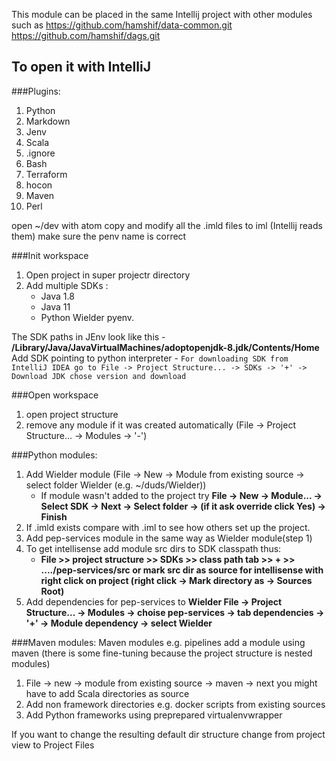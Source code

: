 This module can be placed in the same Intellij project with other modules
such as
https://github.com/hamshif/data-common.git \
https://github.com/hamshif/dags.git

## To open it with IntelliJ
###Plugins:

1. Python
2. Markdown      
3. Jenv
4. Scala
5. .ignore
6. Bash
7. Terraform
5. hocon
6. Maven
7. Perl

open ~/dev with atom
copy and modify all the .imld files to iml (Intellij reads them)
make sure the penv name is correct


###Init workspace
1. Open project in super projectr directory
2. Add multiple SDKs :
    - Java 1.8
    - Java 11
    - Python Wielder pyenv.

The SDK paths in JEnv look like this - **/Library/Java/JavaVirtualMachines/adoptopenjdk-8.jdk/Contents/Home**\
Add SDK pointing to python interpreter -
`For downloading SDK from IntelliJ IDEA go to File -> Project Structure... -> SDKs -> '+' -> Download JDK chose version and download`


###Open workspace
1. open project structure
2. remove any module if it was created automatically (File -> Project Structure... -> Modules -> '-')

###Python modules:
1. Add Wielder module (File -> New -> Module from existing source -> select folder Wielder (e.g. ~/duds/Wielder))
    - If module wasn't added to the project try **File -> New -> Module... -> Select SDK -> Next -> Select folder -> (if it ask override click Yes) -> Finish**
1. If .imld exists compare with .iml to see how others set up the project.
1. Add pep-services module in the same way as Wielder module(step 1)
1. To get intellisense add module src dirs to SDK classpath thus:
   - **File >> project structure >> SDKs >> class path tab >> + >> ..../pep-services/src  or mark src dir as source for intellisense with right click on project (right click -> Mark directory as -> Sources Root)**
1. Add dependencies for pep-services to **Wielder File -> Project Structure... -> Modules -> choise pep-services -> tab dependencies -> '+' ->  Module dependency -> select Wielder**

###Maven modules:
Maven modules e.g. pipelines add a module using maven (there is some fine-tuning because the project structure is nested modules)
1. File -> new -> module from existing source -> maven -> next
you might have to add Scala directories as source
1. Add non framework directories e.g. docker scripts from existing sources
1. Add Python frameworks using preprepared virtualenvwrapper




If you want to change the resulting default dir structure change from project view to Project Files
